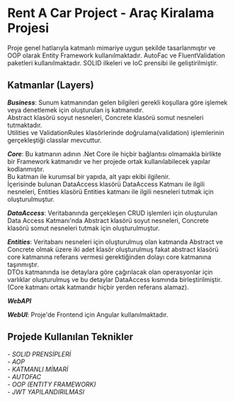 # Rent A Car Project - Araç Kiralama Projesi

Proje genel hatlarıyla katmanlı mimariye uygun şekilde tasarlanmıştır ve OOP olarak Entity Framework kullanılmaktadır.
AutoFac ve FluentValidation paketleri kullanılmaktadır.
SOLID ilkeleri ve IoC prensibi ile geliştirilmiştir. 

## Katmanlar (Layers)

***Business***: Sunum katmanından gelen bilgileri gerekli koşullara göre işlemek veya denetlemek için oluşturulan iş katmanıdır. <br>
          Abstract klasörü soyut nesneleri, Concrete klasörü somut nesneleri tutmaktadır. <br>
          Utilities ve ValidationRules klasörlerinde doğrulama(validation) işlemlerinin gerçekleştiği classlar mevcuttur. <br>
         
***Core***: Bu katmanın adının .Net Core ile hiçbir bağlantısı olmamakla birlikte bir Framework katmanıdır ve her projede ortak kullanılabilecek yapılar kodlanmıştır. <br>
      Bu katman ile kurumsal bir yapıda, alt yapı ekibi ilgilenir. <br>
      İçerisinde bulunan DataAccess klasörü DataAccess Katmanı ile ilgili nesneleri, Entities klasörü Entities katmanı ile ilgili nesneleri tutmak için oluşturulmuştur. <br>
     
***DataAccess***: Veritabanında gerçekleşen CRUD işlemleri için oluşturulan Data Access Katmanı'nda Abstract klasörü soyut nesneleri, Concrete klasörü somut nesneleri tutmak için oluşturulmuştur. <br>

***Entities***: Veritabanı nesneleri için oluşturulmuş olan katmanda Abstract ve Concrete olmak üzere iki adet klasör oluşturulmuş fakat abstract klasörü core katmanına referans vermesi gerektiğinden dolayı core katmanına taşınmıştır. <br>
         DTOs katmanında ise detaylara göre çağırılacak olan operasyonlar için varlıklar oluşturulmuş ve bu detaylar DataAccess kısmında birleştirilmiştir. <br>
         (Core katmanı ortak katmandır hiçbir yerden referans alamaz). <br>
         
***WebAPI*** <br>

***WebUI***: Proje'de Frontend için Angular kullanılmaktadır. <br>

## Projede Kullanılan Teknikler <br>

*- SOLID PRENSİPLERİ*<br>
*- AOP*<br>
*- KATMANLI MİMARİ*<br>
*- AUTOFAC*<br>
*- OOP (ENTITY FRAMEWORK)*<br>
*- JWT YAPILANDIRILMASI*<br>
